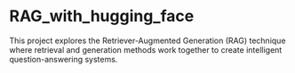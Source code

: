 # RAG_with_hugging_face

This project explores the Retriever-Augmented Generation (RAG) technique where retrieval and generation methods work together to create intelligent question-answering systems.